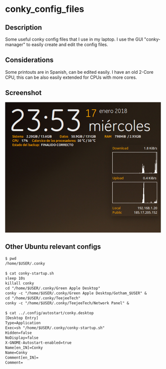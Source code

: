 # conky_config_files
## Description
Some useful conky config files that I use in my laptop.
I use the GUI "conky-manager" to easily create and edit the config files.
## Considerations
Some printouts are in Spanish, can be edited easily. 
I have an old 2-Core CPU, this can be also easily extended for CPUs with more cores.
## Screenshot
![alt text](https://github.com/amadorpozo/conky_config_files/raw/master/screenshot_conky_pozo.png "Conky screenshot")
## Other Ubuntu relevant configs
```
$ pwd
/home/$USER/.conky

$ cat conky-startup.sh 
sleep 10s
killall conky
cd "/home/$USER/.conky/Green Apple Desktop"
conky -c "/home/$USER/.conky/Green Apple Desktop/Gotham_$USER" &
cd "/home/$USER/.conky/TeejeeTech"
conky -c "/home/$USER/.conky/TeejeeTech/Network Panel" &

$ cat ../.config/autostart/conky.desktop 
[Desktop Entry]
Type=Application
Exec=sh "/home/$USER/.conky/conky-startup.sh"
Hidden=false
NoDisplay=false
X-GNOME-Autostart-enabled=true
Name[en_IN]=Conky
Name=Conky
Comment[en_IN]=
Comment=

```

